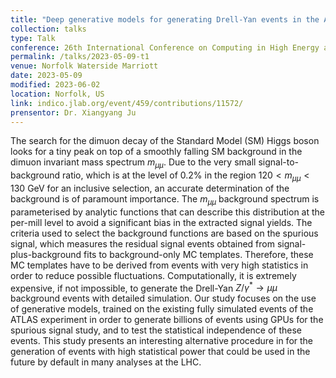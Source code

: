 ```yaml
---
title: "Deep generative models for generating Drell-Yan events in the ATLAS collaboration at the LHC"
collection: talks
type: Talk
conference: 26th International Conference on Computing in High Energy and Nuclear Physics (CHEP 2023)
permalink: /talks/2023-05-09-t1
venue: Norfolk Waterside Marriott
date: 2023-05-09
modified: 2023-06-02
location: Norfolk, US
link: indico.jlab.org/event/459/contributions/11572/
prensentor: Dr. Xiangyang Ju
---
```


The search for the dimuon decay of the Standard Model (SM) Higgs boson looks for a tiny peak on top of a smoothly falling SM background in the dimuon invariant mass spectrum $m_{\mu\mu}$. Due to the very small signal-to-background ratio, which is at the level of 0.2% in the region $120 < m_{\mu\mu} < 130$ GeV for an inclusive selection, an accurate determination of the background is of paramount importance. The $m_{\mu\mu}$ background spectrum is parameterised by analytic functions that can describe this distribution at the per-mill level to avoid a significant bias in the extracted signal yields. The criteria used to select the background functions are based on the spurious signal, which measures the residual signal events obtained from signal-plus-background fits to background-only MC templates. Therefore, these MC templates have to be derived from events with very high statistics in order to reduce possible fluctuations. Computationally, it is extremely expensive, if not impossible, to generate the Drell-Yan $Z/\gamma^* \to \mu\mu$ background events with detailed simulation. Our study focuses on the use of generative models, trained on the existing fully simulated events of the ATLAS experiment in order to generate billions of events using GPUs for the spurious signal study, and to test the statistical independence of these events. This study presents an interesting alternative procedure in for the generation of events with high statistical power that could be used in the future by default in many analyses at the LHC.